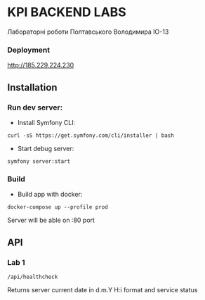 # KPI BACKEND LABS

Лабораторні роботи Полтавського Володимира IO-13

### Deployment

http://185.229.224.230

## Installation

### Run dev server:
- Install Symfony CLI:
```shell 
curl -sS https://get.symfony.com/cli/installer | bash
```
- Start debug server:
```shell
symfony server:start
```

### Build
- Build app with docker:
```shell
docker-compose up --profile prod
```
Server will be able on :80 port

## API
### Lab 1
```
/api/healthcheck
```
Returns server current date in d.m.Y H:i format and service status
